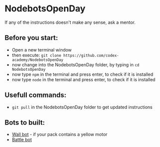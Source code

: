 # NodebotsOpenDay

If any of the instructions doesn't make any sense, ask a mentor.

## Before you start:
* Open a new terminal window
* then execute: ```git clone https://github.com/codex-academy/NodebotsOpenDay```
* now change into the NodebotsOpenDay folder, by typing in ```cd NodebotsOpenDay```
* now type ```npm``` in the terminal and press enter, to check if it is installed
* now type ```node``` in the terminal and press enter, to check if it is installed

## Usefull commands:
  * ```git pull``` in the NodebotsOpenDay folder to get updated instructions
 
## Bots to built:

* [Wall bot](./wallbot.md) - if your pack contains a yellow motor
* [Battle bot](./BattleBot.md)


